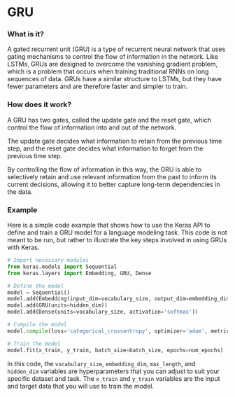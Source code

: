 # GRU

### What is it?

A gated recurrent unit (GRU) is a type of recurrent neural network that uses gating mechanisms to control the flow of information in the network. Like LSTMs, GRUs are designed to overcome the vanishing gradient problem, which is a problem that occurs when training traditional RNNs on long sequences of data. GRUs have a similar structure to LSTMs, but they have fewer parameters and are therefore faster and simpler to train.

### How does it work?

A GRU has two gates, called the update gate and the reset gate, which control the flow of information into and out of the network.

The update gate decides what information to retain from the previous time step, and the reset gate decides what information to forget from the previous time step.

By controlling the flow of information in this way, the GRU is able to selectively retain and use relevant information from the past to inform its current decisions, allowing it to better capture long-term dependencies in the data.

### Example

Here is a simple code example that shows how to use the Keras API to define and train a GRU model for a language modeling task. This code is not meant to be run, but rather to illustrate the key steps involved in using GRUs with Keras.

```python
# Import necessary modules
from keras.models import Sequential
from keras.layers import Embedding, GRU, Dense

# Define the model
model = Sequential()
model.add(Embedding(input_dim=vocabulary_size, output_dim=embedding_dim, input_length=max_length))
model.add(GRU(units=hidden_dim))
model.add(Dense(units=vocabulary_size, activation='softmax'))

# Compile the model
model.compile(loss='categorical_crossentropy', optimizer='adam', metrics=['accuracy'])

# Train the model
model.fit(x_train, y_train, batch_size=batch_size, epochs=num_epochs)
```

In this code, the `vocabulary_size`, `embedding_dim`, `max_length`, and `hidden_dim` variables are hyperparameters that you can adjust to suit your specific dataset and task. The `x_train` and `y_train` variables are the input and target data that you will use to train the model.
